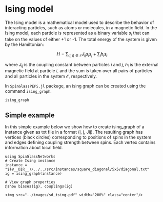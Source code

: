 # Ising model

The Ising model is a mathematical model used to describe the behavior of interacting particles, such as atoms or molecules, in a magnetic field. In the Ising model, each particle is represented as a binary variable $s_i$ that can take on the values of either +1 or -1. The total energy of the system is given by the Hamiltonian:

$$H =  \sum_{(i,j) \in \mathcal{E}} J_{ij} s_i s_j + \sum_{i} h_i s_i$$

where $J_{ij}$ is the coupling constant between particles $i$ and $j$, $h_i$ is the external magnetic field at particle $i$, and the sum is taken over all pairs of particles and all particles in the system $\mathcal{E}$, respectively.

In `SpinGlassPEPS.jl` package, an ising graph can be created using the command `ising_graph`.
```@docs
ising_graph
```

## Simple example
In this simple example below we show how to create ising_graph of a instance given as txt file in a format (i, j, Jij). The resulting graph has vertices (black circles) corresponding to positions of spins in the system and edges defining coupling strength between spins. Each vertex contains information about local field.

```@example
using SpinGlassNetworks
# Create Ising instance
instance = "$(@__DIR__)/../../src/instances/square_diagonal/5x5/diagonal.txt"
ig = ising_graph(instance)

# View graph properties
@show biases(ig), couplings(ig)
```

```@raw html
<img src="../images/sd_ising.pdf" width="200%" class="center"/>
```